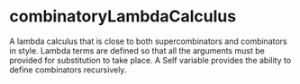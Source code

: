 # combinatoryLambdaCalculus

A lambda calculus that is close to both supercombinators and combinators in style. Lambda terms are defined so that all the arguments must be provided for substitution to take place. A Self variable provides the ability to define combinators recursively.
